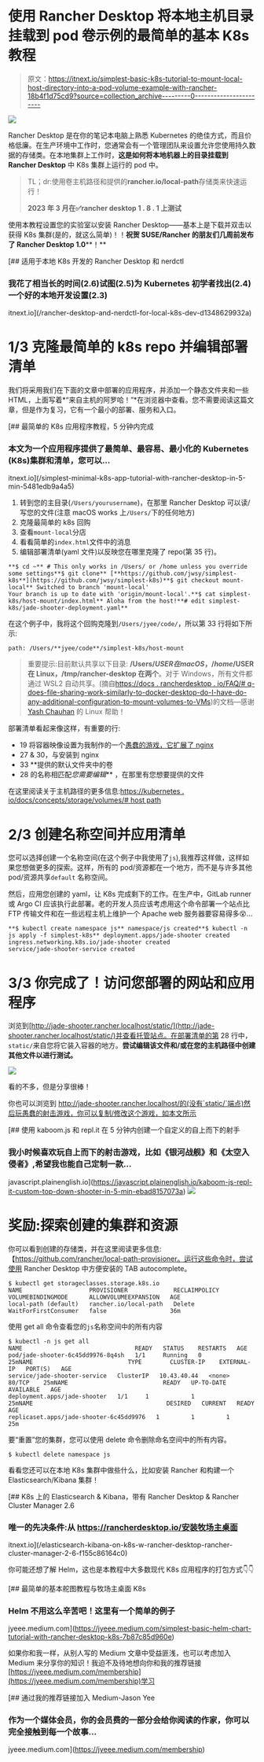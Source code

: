 # 使用 Rancher Desktop 将本地主机目录挂载到 pod 卷示例的最简单的基本 K8s 教程

> 原文：<https://itnext.io/simplest-basic-k8s-tutorial-to-mount-local-host-directory-into-a-pod-volume-example-with-rancher-18b4f1d75cd9?source=collection_archive---------0----------------------->

![](img/00d4470839b9cf7f814b3fe271974946.png)

Rancher Desktop 是在你的笔记本电脑上熟悉 Kubernetes 的绝佳方式，而且价格低廉。在生产环境中工作时，您通常会有一个管理团队来设置允许您使用持久数据的存储类。在本地集群上工作时，**这是如何将本地机器上的目录挂载到 Rancher Desktop** 中 K8s 集群上运行的 pod 中。

> TL；dr:使用卷主机路径和提供的**rancher.io/local-path**存储类来快速运行！
> 
> **2023 年 3 月在✅rancher desktop 1 . 8 . 1 上测试**

使用本教程设置您的实验室以安装 Rancher Desktop——基本上是下载并双击以获得 K8s 集群(是的，就这么简单)！！**祝贺 SUSE/Rancher 的朋友们几周前发布了 Rancher Desktop 1.0****！**

[](/rancher-desktop-and-nerdctl-for-local-k8s-dev-d1348629932a) [## 适用于本地 K8s 开发的 Rancher Desktop 和 nerdctl

### 我花了相当长的时间(2.6)试图(2.5)为 Kubernetes 初学者找出(2.4)一个好的本地开发设置(2.3)

itnext.io](/rancher-desktop-and-nerdctl-for-local-k8s-dev-d1348629932a) 

# 1/3 克隆最简单的 k8s repo 并编辑部署清单

我们将采用我们在下面的文章中部署的应用程序，并添加一个静态文件夹和一些 HTML，上面写着*“来自主机的阿罗哈！”*在浏览器中查看。您不需要阅读这篇文章，但是作为复习，它有一个最小的部署、服务和入口。

[](/simplest-minimal-k8s-app-tutorial-with-rancher-desktop-in-5-min-5481edb9a4a5) [## 最简单的 K8s 应用程序教程，5 分钟内完成

### 本文为一个应用程序提供了最简单、最容易、最小化的 Kubernetes (K8s)集群和清单，您可以…

itnext.io](/simplest-minimal-k8s-app-tutorial-with-rancher-desktop-in-5-min-5481edb9a4a5) 

1.  转到您的主目录(`/Users/yourusername`)，在那里 Rancher Desktop 可以读/写您的文件(注意 macOS works 上`/Users/`下的任何地方)
2.  克隆最简单的 k8s 回购
3.  查看`mount-local`分店
4.  看看简单的`index.html`文件中的消息
5.  编辑部署清单(yaml 文件)以反映您在哪里克隆了 repo(第 35 行)。

```
**$ cd ~** # This only works in /Users/ or /home unless you override some settings**$ git clone** [**https://github.com/jwsy/simplest-k8s**](https://github.com/jwsy/simplest-k8s)**$ git checkout mount-local** Switched to branch 'mount-local'
Your branch is up to date with 'origin/mount-local'.**$ cat simplest-k8s/host-mount/index.html** Aloha from the host!**# edit simplest-k8s/jade-shooter-deployment.yaml**
```

在这个例子中，我将这个回购克隆到`/Users/jyee/code/`，所以第 33 行将如下所示:

```
path: /Users/**jyee/code**/simplest-k8s/host-mount
```

> 重要提示:目前默认共享以下目录: **/Users/$USER 在 macOS，/home/$USER 在 Linux，/tmp/rancher-desktop 在两个**。对于 Windows，所有文件都通过 WSL2 自动共享。(摘自[https://docs . rancherdesktop . io/FAQ/# q-does-file-sharing-work-similarly-to-docker-desktop-do-I-have-do-any-additional-configuration-to-mount-volumes-to-VMs](https://docs.rancherdesktop.io/faq/#q-does-file-sharing-work-similarly-to-docker-desktop-do-i-have-to-do-any-additional-configuration-to-mount-volumes-to-vms))的文档—感谢 [Yash Chauhan](https://medium.com/u/f375207a2d5a?source=post_page-----18b4f1d75cd9--------------------------------) 的 Linux 帮助！

部署清单看起来像这样，有重要的行:
- 19 将容器映像设置为我制作的一个[愚蠢的游戏，它扩展了 nginx](https://javascript.plainenglish.io/kaboom-js-repl-it-custom-top-down-shooter-in-5-min-ebad8157073a)
- 27 & 30，与安装到 nginx
- 33 **提供的默认文件夹中的卷
- 28 的名称相匹配*您需要编辑*** ，在那里有您想要提供的文件

在这里阅读关于主机路径的更多信息:[https://kubernetes . io/docs/concepts/storage/volumes/# host path](https://kubernetes.io/docs/concepts/storage/volumes/#hostpath)

# 2/3 创建名称空间并应用清单

您可以选择创建一个名称空间(在这个例子中我使用了`js`),我推荐这样做，这样如果您想做更多的探索。这样，所有的 pod/资源都在一个地方，而不是与许多其他 pod/资源共享`default` 名称空间。

然后，应用您创建的 yaml，让 K8s 完成剩下的工作。在生产中，GitLab runner 或 Argo CI 应该执行此部署。老的开发人员应该考虑用这个命令部署一个站点比 FTP 传输文件和在一些远程主机上维护一个 Apache web 服务器要容易得多😵…

```
**$ kubectl create namespace js** namespace/js created**$ kubectl -n js apply -f simplest-k8s** deployment.apps/jade-shooter created
ingress.networking.k8s.io/jade-shooter created
service/jade-shooter-service created
```

# 3/3 你完成了！访问您部署的网站和应用程序

浏览到[http://jade-shooter.rancher.localhost/static/](http://jade-shooter.rancher.localhost/static/)并查看托管站点。在部署清单的第 28 行中，`static/`来自您将它装入容器的地方。**尝试编辑该文件和/或在您的主机路径中创建其他文件以进行测试。**

![](img/89fa0d13b9d340f4da00167a505a9340.png)

看的不多，但是分享很棒！

你也可以浏览到 http://jade-shooter.rancher.localhost/的(没有`static/`端点)然后玩愚蠢的射击游戏，你可以复制/修改这个游戏，如本文所示

[](https://javascript.plainenglish.io/kaboom-js-repl-it-custom-top-down-shooter-in-5-min-ebad8157073a) [## 使用 kaboom.js 和 repl.it 在 5 分钟内创建一个自定义的自上而下的射手

### 我小时候喜欢玩自上而下的射击游戏，比如《银河战舰》和《太空入侵者》,希望我也能自己定制一款…

javascript.plainenglish.io](https://javascript.plainenglish.io/kaboom-js-repl-it-custom-top-down-shooter-in-5-min-ebad8157073a) ![](img/2162ff5713bd4ca77af0d04a5303a326.png)

# 奖励:探索创建的集群和资源

你可以看到创建的存储类，并在这里阅读更多信息:【https://github.com/rancher/local-path-provisioner。运行这些命令时，尝试使用 Rancher Desktop 中方便安装的 TAB autocomplete。

```
$ kubectl get storageclasses.storage.k8s.io
NAME                   PROVISIONER             RECLAIMPOLICY   VOLUMEBINDINGMODE      ALLOWVOLUMEEXPANSION   AGE
local-path (default)   rancher.io/local-path   Delete          WaitForFirstConsumer   false                  36m
```

使用 get all 命令查看您的`js`名称空间中的所有内容

```
$ kubectl -n js get all
NAME                                READY   STATUS    RESTARTS   AGE
pod/jade-shooter-6c45dd9976-8q4sh   1/1     Running   0          25mNAME                           TYPE        CLUSTER-IP    EXTERNAL-IP   PORT(S)   AGE
service/jade-shooter-service   ClusterIP   10.43.40.44   <none>        80/TCP    25mNAME                           READY   UP-TO-DATE   AVAILABLE   AGE
deployment.apps/jade-shooter   1/1     1            1           25mNAME                                      DESIRED   CURRENT   READY   AGE
replicaset.apps/jade-shooter-6c45dd9976   1         1         1       25m
```

要“重置”您的集群，您可以使用 delete 命令删除命名空间中的所有内容。

```
$ kubectl delete namespace js
```

看看您还可以在本地 K8s 集群中做些什么，比如安装 Rancher 和构建一个 Elasticsearch/Kibana 集群！

[](/elasticsearch-kibana-on-k8s-w-rancher-desktop-rancher-cluster-manager-2-6-f155c86164c0) [## K8s 上的 Elasticsearch & Kibana，带有 Rancher Desktop & Rancher Cluster Manager 2.6

### 唯一的先决条件:从 https://rancherdesktop.io/安装牧场主桌面

itnext.io](/elasticsearch-kibana-on-k8s-w-rancher-desktop-rancher-cluster-manager-2-6-f155c86164c0) 

你可能还想了解 Helm，这也是本教程中大多数现代 K8s 应用程序的打包方式👇👇

[](https://jyeee.medium.com/simplest-basic-helm-chart-tutorial-with-rancher-desktop-k8s-7b87c85d960e) [## 最简单的基本舵图教程与牧场主桌面 K8s

### Helm 不用这么辛苦吧！这里有一个简单的例子

jyeee.medium.com](https://jyeee.medium.com/simplest-basic-helm-chart-tutorial-with-rancher-desktop-k8s-7b87c85d960e) 

如果你和我一样，从别人写的 Medium 文章中受益匪浅，也可以考虑加入 Medium 来分享你的知识！我迫不及待地想向你和我的推荐链接[https://jyeee.medium.com/membership](https://jyeee.medium.com/membership)学习

[](https://jyeee.medium.com/membership) [## 通过我的推荐链接加入 Medium-Jason Yee

### 作为一个媒体会员，你的会员费的一部分会给你阅读的作家，你可以完全接触到每一个故事…

jyeee.medium.com](https://jyeee.medium.com/membership)